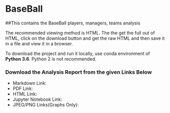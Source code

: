# BaseBall
##This contains the BaseBall players, managers, teams analysis

The recommended viewing method is HTML. The the get the full out of HTML, click on the download button and get the raw HTML and then save it in a file and view it in a browser. 

To download the project and run it locally, use conda environment of **Python 3.6**. Python 2 is not recommended.

### Download the Analysis Report from the given Links Below
- Markdown Link: 
- PDF Link:
- HTML Link:
- Jupyter Notebook Link: 
- JPEG/PNG Links(Graphs Only):
